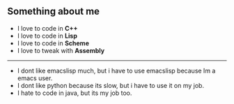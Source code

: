 ## Something about me

- I love to code in **C++**
- I love to code in **Lisp**
- I love to code in **Scheme**
- I love to tweak with **Assembly**
---
- I dont like emacslisp much, but i have to use emacslisp because Im a emacs user.
- I dont like python because its slow, but i have to use it on my job.
- I hate to code in java, but its my job too.
